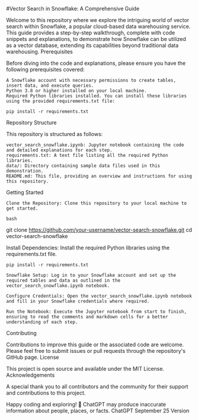 #Vector Search in Snowflake: A Comprehensive Guide

Welcome to this repository where we explore the intriguing world of vector search within Snowflake, a popular cloud-based data warehousing service. This guide provides a step-by-step walkthrough, complete with code snippets and explanations, to demonstrate how Snowflake can be utilized as a vector database, extending its capabilities beyond traditional data warehousing.
Prerequisites

Before diving into the code and explanations, please ensure you have the following prerequisites covered:

    A Snowflake account with necessary permissions to create tables, insert data, and execute queries.
    Python 3.8 or higher installed on your local machine.
    Required Python libraries installed. You can install these libraries using the provided requirements.txt file:

    pip install -r requirements.txt

Repository Structure

This repository is structured as follows:

    vector_search_snowflake.ipynb: Jupyter notebook containing the code and detailed explanations for each step.
    requirements.txt: A text file listing all the required Python libraries.
    data/: Directory containing sample data files used in this demonstration.
    README.md: This file, providing an overview and instructions for using this repository.

Getting Started

    Clone the Repository: Clone this repository to your local machine to get started.

    bash

git clone https://github.com/your-username/vector-search-snowflake.git
cd vector-search-snowflake

Install Dependencies: Install the required Python libraries using the requirements.txt file.

    pip install -r requirements.txt

    Snowflake Setup: Log in to your Snowflake account and set up the required tables and data as outlined in the vector_search_snowflake.ipynb notebook.

    Configure Credentials: Open the vector_search_snowflake.ipynb notebook and fill in your Snowflake credentials where required.

    Run the Notebook: Execute the Jupyter notebook from start to finish, ensuring to read the comments and markdown cells for a better understanding of each step.

Contributing

Contributions to improve this guide or the associated code are welcome. Please feel free to submit issues or pull requests through the repository's GitHub page.
License

This project is open source and available under the MIT License.
Acknowledgements

A special thank you to all contributors and the community for their support and contributions to this project.

Happy coding and exploring! 🚀
ChatGPT may produce inaccurate information about people, places, or facts. ChatGPT September 25 Version
